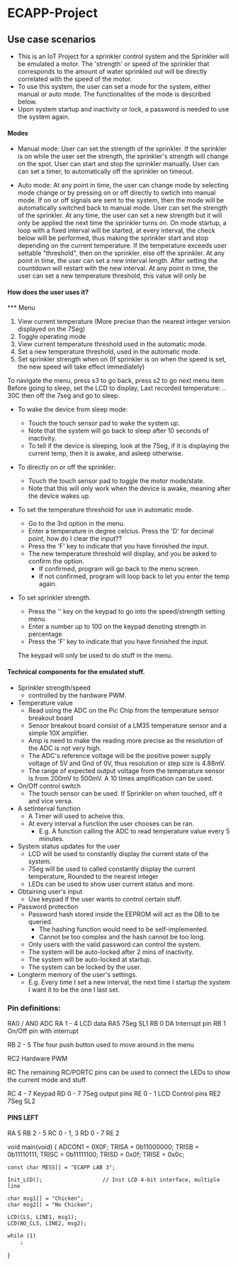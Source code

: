 # ECAPP-Project

## Use case scenarios
- This is an IoT Project for a sprinkler control system and the Sprinkler will be emulated a motor. The 'strength' or speed of
the sprinkler that corresponds to the amount of water sprinkled out will be directly correlated with the speed of the motor.
- To use this system, the user can set a mode for the system, either manual or auto mode. The functionalites of the mode is described below.
- Upon system startup and inactivity or lock, a password is needed to use the system again.

#### Modes
- Manual mode:
	User can set the strength of the sprinkler.
		If the sprinkler is on while the user set the strength, the sprinkler's strength will change on the spot.
	User can start and stop the sprinkler manually.
	User can can set a timer, to automatically off the sprinkler on timeout.

- Auto mode:
	At any point in time, the user can change mode by selecting mode change or by pressing on or off directly to swtich into manual mode.
	If on or off signals are sent to the system, then the mode will be automatically switched back to manual mode.
	User can set the strength of the sprinkler.
		At any time, the user can set a new strength but it will only be applied the next time the sprinkler turns on.
	On mode startup, a loop with a fixed interval will be started, at every interval, the check below will be performed, thus making the sprinkler start and stop depending on the current temperature.
		If the temperature exceeds user settable "threshold", then on the sprinkler.
		else off the sprinkler.
	At any point in time, the user can set a new interval length. After setting the countdown will restart with the new interval.
	At any point in time, the user can set a new temperature threshold, this value will only be

#### How does the user uses it?

*** Menu
1.	View current temperature (More precise than the nearest integer version displayed on the 7Seg)
2.	Toggle operating mode
3.	View current temperature threshold used in the automatic mode.
4.	Set a new temperature threshold, used in the automatic mode.
5.	Set sprinkler strength when on (If sprinkler is on when the speed is set, the new speed will take effect immediately)

To navigate the menu, press s3 to go back, press s2 to go next menu item
Before going to sleep, set the LCD to display,
	Last recorded temperature: .. 30C
then off the 7seg and go to sleep.

- To wake the device from sleep mode:
	- Touch the touch sensor pad to wake the system up.
	* Note that the system will go back to sleep after 10 seconds of inactivity.
	* To tell if the device is sleeping, look at the 7Seg, if it is displaying the current temp, then it is awake, and asleep otherwise.

- To directly on or off the sprinkler:
	- Touch the touch sensor pad to toggle the motor mode/state.
	* Note that this will only work when the device is awake, meaning after the device wakes up.

- To set the temperature threshold for use in automatic mode.
	- Go to the 3rd option in the menu.
	- Enter a temperature in degree celcius. Press the 'D' for decimal point, how do I clear the input??
	- Press the 'F' key to indicate that you have finnished the input.
	- The new temperature threshold will display, and you be asked to confirm the option.
		- If confirmed, program will go back to the menu screen.
		- If not confirmed, program will loop back to let you enter the temp again.

- To set sprinkler strength.
	- Press the '' key on the keypad to go into the speed/strength setting menu.
	- Enter a number up to 100 on the keypad denoting strength in percentage
	- Press the 'F' key to indicate that you have finnished the input.

	The keypad will only be used to do stuff in the menu.


#### Technical components for the emulated stuff.
- Sprinkler strength/speed
	- controlled by the hardware PWM.
- Temperature value
	- Read using the ADC on the Pic Chip from the temperature sensor breakout board
	- Sensor breakout board consist of a LM35 temperature sensor and a simple 10X amplifier.
	- Amp is need to make the reading more precise as the resolution of the ADC is not very high.
	- The ADC's reference voltage will be the positive power supply voltage of 5V and Gnd of 0V, thus resolution or step size is 4.88mV.
	- The range of expected output voltage from the temperature sensor is from 200mV to 500mV. A 10 times amplification can be used.
- On/Off control switch
	- The touch sensor can be used. If Sprinkler on when touched, off it and vice versa.
- A setInterval function
	- A Timer will used to acheive this.
	- At every interval a function the user chooses can be ran.
		- E.g. A function calling the ADC to read temperature value every 5 minutes.
- System status updates for the user
	- LCD will be used to constantly display the current state of the system.
	- 7Seg will be used to called constantly display the current temperature, Rounded to the nearest integer
	- LEDs can be used to show user current status and more.
- Obtaining user's input
	- Use keypad if the user wants to control certain stuff.
- Password protection
	- Password hash stored inside the EEPROM will act as the DB to be queried.
		- The hashing function would need to be self-implemented.
		- Cannot be too complex and the hash cannot be too long.
	- Only users with the valid password can control the system.
	- The system will be auto-locked after 2 mins of inactivity.
	- The system will be auto-locked at startup.
	- The system can be locked by the user.
- Longterm memory of the user's settings.
	- E.g. Every time I set a new interval, the next time I startup the system I want it to be the one I last set.



### Pin definitions:
RA0 / AN0
	ADC
RA 1 - 4
	LCD data
RA5
	7Seg SL1
RB 0
	DA Interrupt pin
RB 1
	On/Off pin with interrupt

RB 2 - 5
	The four push button used to move around in the menu

RC2
	Hardware PWM

RC
	The remaining RC/PORTC pins can be used to connect the LEDs to show the current mode and stuff.

RC 4 - 7
	Keypad
RD 0 - 7
	7Seg output pins
RE 0 - 1
	LCD Control pins
RE2
	7Seg SL2


#### PINS LEFT
RA 5
RB 2 - 5
RC 0 - 1, 3
RD 0 - 7
RE 2

void main(void)
{
	ADCON1 = 0X0F;
	TRISA = 0b11000000;
	TRISB = 0b11110111;
	TRISC = 0b11111100;
	TRISD = 0x0f;
	TRISE = 0x0c;

	const char MESS[] = "ECAPP LAB 3";

	Init_LCD();					  // Init LCD 4-bit interface, multiple line

    char msg1[] = "Chicken";
    char msg2[] = "No Chicken";
    
	LCD(CLS, LINE1, msg1);
	LCD(NO_CLS, LINE2, msg2);

	while (1)
		;
}
